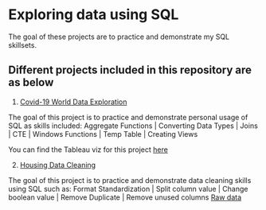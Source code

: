 # Exploring data using SQL

The goal of these projects are to practice and demonstrate my SQL skillsets.

## Different projects included in this repository are as below
1. [Covid-19 World Data Exploration](https://github.com/n-lydia/SQL-Projects/blob/main/Covid19_Project.sql)

The goal of this project is to practice and demonstrate personal usage of SQL as skills included:
Aggregate Functions | Converting Data Types | Joins | CTE | Windows Functions | Temp Table | Creating Views 
   
You can find the Tableau viz for this project [here](https://public.tableau.com/app/profile/lydia.nguyen/viz/GlobalCovid-19Situation/Dashboard1)
   
2. [Housing Data Cleaning](https://github.com/n-lydia/SQL-Projects/blob/main/Housing_Data_Cleaning.sql)
   
The goal of this project is to practice and demonstrate data cleaning skills using SQL such as:
Format Standardization | Split column value | Change boolean value | Remove Duplicate | Remove unused columns
[Raw data](https://github.com/n-lydia/SQL-Projects/blob/main/Nashville%20Housing%20Data%20for%20Data%20Cleaning.xlsx)
